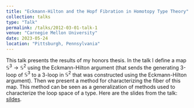 ```yaml
---
title: "Eckmann-Hilton and the Hopf Fibration in Homotopy Type Theory"
collection: talks
type: "Talk"
permalink: /talks/2012-03-01-talk-1
venue: "Carnegie Mellon University"
date: 2023-05-24
location: "Pittsburgh, Pennsylvania"
---
```


This talk presents the results of my honors thesis. In the talk I define a map $\mathbb{S}^3 \to \mathbb{S}^2$ using the Eckmann-Hilton argument (that sends the generating 3-loop of $\mathbb{S}^3$ to a 3-loop in $\mathbb{S}^2$ that was constructed using the Eckmann-Hilton argument). Then we present a method for characterizing the fiber of this map. This method can be seen as a generalization of methods used to characterize the loop space of a type. Here are the slides from the talk: [sildes](morphisms.github.io/files/hott2023-slides.pdf).